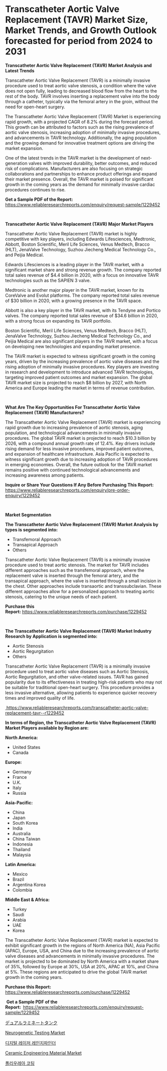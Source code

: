 <p><h1>Transcatheter Aortic Valve Replacement (TAVR) Market Size, Market Trends, and Growth Outlook forecasted for period from 2024 to 2031</h1></p><p><strong>Transcatheter Aortic Valve Replacement (TAVR) Market Analysis and Latest Trends</strong></p>
<p><p>Transcatheter Aortic Valve Replacement (TAVR) is a minimally invasive procedure used to treat aortic valve stenosis, a condition where the valve does not open fully, leading to decreased blood flow from the heart to the rest of the body. TAVR involves inserting a replacement valve into the body through a catheter, typically via the femoral artery in the groin, without the need for open-heart surgery.</p><p>The Transcatheter Aortic Valve Replacement (TAVR) Market is experiencing rapid growth, with a projected CAGR of 8.2% during the forecast period. This growth can be attributed to factors such as the rising prevalence of aortic valve stenosis, increasing adoption of minimally invasive procedures, and advancements in TAVR technology. Additionally, the aging population and the growing demand for innovative treatment options are driving the market expansion.</p><p>One of the latest trends in the TAVR market is the development of next-generation valves with improved durability, better outcomes, and reduced risk of complications. Manufacturers are also focusing on strategic collaborations and partnerships to enhance product offerings and expand their market presence. Overall, the TAVR market is poised for significant growth in the coming years as the demand for minimally invasive cardiac procedures continues to rise.</p></p>
<p><strong>Get a Sample PDF of the Report:&nbsp;</strong> <a href="https://www.reliableresearchreports.com/enquiry/request-sample/1229452">https://www.reliableresearchreports.com/enquiry/request-sample/1229452</a></p>
<p>&nbsp;</p>
<p><strong>Transcatheter Aortic Valve Replacement (TAVR) Major Market Players</strong></p>
<p><p>Transcatheter Aortic Valve Replacement (TAVR) market is highly competitive with key players, including Edwards Lifesciences, Medtronic, Abbott, Boston Scientific, Meril Life Sciences, Venus Medtech, Bracco (HLT), JenaValve Technology, Suzhou Jiecheng Medical Technology Co., and Peijia Medical.</p><p>Edwards Lifesciences is a leading player in the TAVR market, with a significant market share and strong revenue growth. The company reported total sales revenue of $4.4 billion in 2020, with a focus on innovative TAVR technologies such as the SAPIEN 3 valve.</p><p>Medtronic is another major player in the TAVR market, known for its CoreValve and Evolut platforms. The company reported total sales revenue of $30 billion in 2020, with a growing presence in the TAVR space.</p><p>Abbott is also a key player in the TAVR market, with its Tendyne and Portico valves. The company reported total sales revenue of $34.6 billion in 2020, with a strong focus on expanding its TAVR portfolio.</p><p>Boston Scientific, Meril Life Sciences, Venus Medtech, Bracco (HLT), JenaValve Technology, Suzhou Jiecheng Medical Technology Co., and Peijia Medical are also significant players in the TAVR market, with a focus on developing new technologies and expanding market presence.</p><p>The TAVR market is expected to witness significant growth in the coming years, driven by the increasing prevalence of aortic valve diseases and the rising adoption of minimally invasive procedures. Key players are investing in research and development to introduce advanced TAVR technologies, targeting improved patient outcomes and market expansion. The global TAVR market size is projected to reach $8 billion by 2027, with North America and Europe leading the market in terms of revenue contribution.</p></p>
<p>&nbsp;</p>
<p><strong>What Are The Key Opportunities For Transcatheter Aortic Valve Replacement (TAVR) Manufacturers?</strong></p>
<p><p>The Transcatheter Aortic Valve Replacement (TAVR) market is experiencing rapid growth due to increasing prevalence of aortic stenosis, aging population, and technological advancements in minimally invasive procedures. The global TAVR market is projected to reach $10.3 billion by 2026, with a compound annual growth rate of 12.4%. Key drivers include rising demand for less invasive procedures, improved patient outcomes, and expansion of healthcare infrastructure. Asia Pacific is expected to witness significant growth due to increasing adoption of TAVR procedures in emerging economies. Overall, the future outlook for the TAVR market remains positive with continued technological advancements and increasing awareness among patients.</p></p>
<p><strong>Inquire or Share Your Questions If Any Before Purchasing This Report:</strong> <a href="https://www.reliableresearchreports.com/enquiry/pre-order-enquiry/1229452">https://www.reliableresearchreports.com/enquiry/pre-order-enquiry/1229452</a></p>
<p>&nbsp;</p>
<p><strong>Market Segmentation</strong></p>
<p><strong>The Transcatheter Aortic Valve Replacement (TAVR) Market Analysis by types is segmented into:</strong></p>
<p><ul><li>Transfemoral Approach</li><li>Transapical Approach</li><li>Others</li></ul></p>
<p><p>Transcatheter Aortic Valve Replacement (TAVR) is a minimally invasive procedure used to treat aortic stenosis. The market for TAVR includes different approaches such as the transfemoral approach, where the replacement valve is inserted through the femoral artery, and the transapical approach, where the valve is inserted through a small incision in the chest. Other approaches include transaortic and transsubclavian. These different approaches allow for a personalized approach to treating aortic stenosis, catering to the unique needs of each patient.</p></p>
<p><strong>Purchase this Report:&nbsp;</strong><a href="https://www.reliableresearchreports.com/purchase/1229452">https://www.reliableresearchreports.com/purchase/1229452</a></p>
<p>&nbsp;</p>
<p><strong>The Transcatheter Aortic Valve Replacement (TAVR) Market Industry Research by Application is segmented into:</strong></p>
<p><ul><li>Aortic Stenosis</li><li>Aortic Regurgitation</li><li>Others</li></ul></p>
<p><p>Transcatheter Aortic Valve Replacement (TAVR) is a minimally invasive procedure used to treat aortic valve diseases such as Aortic Stenosis, Aortic Regurgitation, and other valve-related issues. TAVR has gained popularity due to its effectiveness in treating high-risk patients who may not be suitable for traditional open-heart surgery. This procedure provides a less invasive alternative, allowing patients to experience quicker recovery times and improved quality of life.</p></p>
<p><a href="https://www.reliableresearchreports.com/transcatheter-aortic-valve-replacement-tavr--r1229452">&nbsp;https://www.reliableresearchreports.com/transcatheter-aortic-valve-replacement-tavr--r1229452</a></p>
<p><strong>In terms of Region, the Transcatheter Aortic Valve Replacement (TAVR) Market Players available by Region are:</strong></p>
<p>
    <p> <strong> North America: </strong>
        <ul>
            <li>United States</li>
            <li>Canada</li>
        </ul>
        </p> 
    <p> <strong> Europe: </strong>
        <ul>
            <li>Germany</li>
            <li>France</li>
            <li>U.K.</li>
            <li>Italy</li>
            <li>Russia</li>
        </ul>
        </p> 
    <p> <strong> Asia-Pacific: </strong>
        <ul>
            <li>China</li>
            <li>Japan</li>
            <li>South Korea</li>
            <li>India</li>
            <li>Australia</li>
            <li>China Taiwan</li>
            <li>Indonesia</li>
            <li>Thailand</li>
            <li>Malaysia</li>
        </ul>
        </p> 
    <p> <strong> Latin America: </strong>
        <ul>
            <li>Mexico</li>
            <li>Brazil</li>
            <li>Argentina Korea</li>
            <li>Colombia</li>
        </ul>
        </p> 
    <p> <strong> Middle East & Africa: </strong>
        <ul>
            <li>Turkey</li>
            <li>Saudi</li>
            <li>Arabia</li>
            <li>UAE</li>
            <li>Korea</li>
        </ul>
    </p>
    </p>
<p><p>The Transcatheter Aortic Valve Replacement (TAVR) market is expected to exhibit significant growth in the regions of North America (NA), Asia Pacific (APAC), Europe, USA, and China due to the increasing prevalence of aortic valve diseases and advancements in minimally invasive procedures. The market is projected to be dominated by North America with a market share of 35%, followed by Europe at 30%, USA at 20%, APAC at 10%, and China at 5%. These regions are anticipated to drive the global TAVR market growth in the coming years.</p></p>
<p><strong>Purchase this Report: </strong><a href="https://www.reliableresearchreports.com/purchase/1229452">https://www.reliableresearchreports.com/purchase/1229452</a></p>
<p>&nbsp;<strong>Get a Sample PDF of the Report:&nbsp;&nbsp;</strong><a href="https://www.reliableresearchreports.com/enquiry/request-sample/1229452">https://www.reliableresearchreports.com/enquiry/request-sample/1229452</a></p>
<p><strong></strong></p>
<p><p><a href="https://medium.com/@at15984/%E3%83%87%E3%83%A5%E3%82%A2%E3%83%AB%E3%83%A9%E3%83%9F%E3%83%8D%E3%83%BC%E3%83%88%E3%82%BF%E3%83%B3%E3%82%AF%E5%B8%82%E5%A0%B4%E3%81%AE%E6%B4%9E%E5%AF%9F-%E5%B8%82%E5%A0%B4%E3%81%AE%E3%83%88%E3%83%AC%E3%83%B3%E3%83%89-%E6%88%90%E9%95%B7-2024%E5%B9%B4%E3%81%8B%E3%82%892031%E5%B9%B4%E3%81%BE%E3%81%A7%E3%81%AE%E4%BA%88%E6%B8%AC-278646f4e71a">デュアルラミネートタンク</a></p><p><a href="https://github.com/lubmix/Market-Research-Report-List-2/blob/main/neurogenetic-testing-market.md">Neurogenetic Testing Market</a></p><p><a href="https://github.com/GabrielBlanda5656/Market-Research-Report-List-1/blob/main/362923242622.md">디지털 레이저 레인지파인더</a></p><p><a href="https://issuu.com/reportprime-2/docs/ceramic-engineering-material-market-size-2030.pptx">Ceramic Engineering Material Market</a></p><p><a href="https://medium.com/@dudleyferry/%ED%8F%B4%EB%A6%AC%EC%9A%B0%EB%A0%88%EC%95%84-%EC%BD%94%ED%8C%85-%EC%8B%9C%EC%9E%A5-%EB%B3%B4%EA%B3%A0%EC%84%9C%EB%8A%94-%EC%9D%B4-%EC%8B%9C%EC%9E%A5%EC%9D%98-%EC%B5%9C%EC%8B%A0-%ED%8A%B8%EB%A0%8C%EB%93%9C%EC%99%80-%EC%84%B1%EC%9E%A5-%EA%B8%B0%ED%9A%8C%EB%A5%BC-%EB%B0%9D%ED%98%80%EC%A4%8D%EB%8B%88%EB%8B%A4-aa91ae5af279">폴리우레아 코팅</a></p></p>